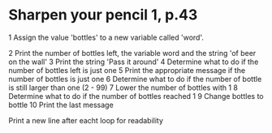 # Sharpen your pencil 1, p.43

1   Assign the value 'bottles' to a new variable called 'word'.

2   Print the number of bottles left, the variable word and the string 'of beer on the wall'
3   Print the string 'Pass it around'
4   Determine what to do if the number of bottles left is just one
5   Print the appropriate message if the number of bottles is just one
6   Determine what to do if the number of bottle is still larger than one (2 - 99)
7   Lower the number of bottles with 1
8   Determine what to do if the number of bottles reached 1
9   Change bottles to bottle
10  Print the last message

Print a new line after eacht loop for readability

